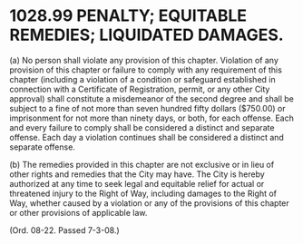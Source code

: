 1028.99 PENALTY; EQUITABLE REMEDIES; LIQUIDATED DAMAGES.
========================================================

​(a) No person shall violate any provision of this chapter. Violation of
any provision of this chapter or failure to comply with any requirement
of this chapter (including a violation of a condition or safeguard
established in connection with a Certificate of Registration, permit, or
any other City approval) shall constitute a misdemeanor of the second
degree and shall be subject to a fine of not more than seven hundred
fifty dollars ($750.00) or imprisonment for not more than ninety days,
or both, for each offense. Each and every failure to comply shall be
considered a distinct and separate offense. Each day a violation
continues shall be considered a distinct and separate offense.

​(b) The remedies provided in this chapter are not exclusive or in lieu
of other rights and remedies that the City may have. The City is hereby
authorized at any time to seek legal and equitable relief for actual or
threatened injury to the Right of Way, including damages to the Right of
Way, whether caused by a violation or any of the provisions of this
chapter or other provisions of applicable law.

(Ord. 08-22. Passed 7-3-08.)
